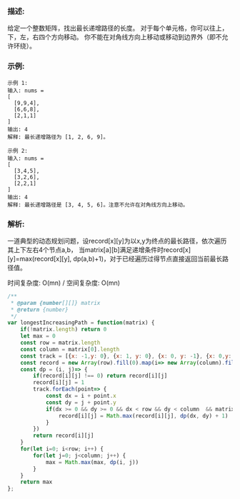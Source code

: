 ### 描述:
给定一个整数矩阵，找出最长递增路径的长度。
对于每个单元格，你可以往上，下，左，右四个方向移动。 你不能在对角线方向上移动或移动到边界外（即不允许环绕）。

### 示例:
```
示例 1:
输入: nums = 
[
  [9,9,4],
  [6,6,8],
  [2,1,1]
] 
输出: 4 
解释: 最长递增路径为 [1, 2, 6, 9]。

示例 2:
输入: nums = 
[
  [3,4,5],
  [3,2,6],
  [2,2,1]
] 
输出: 4 
解释: 最长递增路径是 [3, 4, 5, 6]。注意不允许在对角线方向上移动。
```

### 解析:
一道典型的动态规划问题，设record[x][y]为以x,y为终点的最长路径，依次遍历其上下左右4个节点a,b， 当matrix[a][b]满足递增条件时record[x][y]=max(record[x][y], dp(a,b)+1)，对于已经遍历过得节点直接返回当前最长路径值。

时间复杂度: O(mn) / 空间复杂度: O(mn)

```javascript
/**
 * @param {number[][]} matrix
 * @return {number}
 */
var longestIncreasingPath = function(matrix) {
    if(!matrix.length) return 0
    let max = 0
    const row = matrix.length
    const column = matrix[0].length
    const track = [{x: -1,y: 0}, {x: 1, y: 0}, {x: 0, y: -1}, {x: 0,y: 1}]
    const record = new Array(row).fill(0).map(i=> new Array(column).fill(0))
    const dp = (i, j)=> {
        if(record[i][j] !== 0) return record[i][j]
        record[i][j] = 1
        track.forEach(point=> {
            const dx = i + point.x
            const dy = j + point.y
            if(dx >= 0 && dy >= 0 && dx < row && dy < column  && matrix[dx][dy] > matrix[i][j]) {
                record[i][j] = Math.max(record[i][j], dp(dx, dy) + 1)
            }
        })
        return record[i][j]
    }
    for(let i=0; i<row; i++) {
        for(let j=0; j<column; j++) {
            max = Math.max(max, dp(i, j))
        }
    }
    return max
};
```